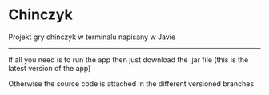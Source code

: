 # Chinczyk
Projekt gry chinczyk w terminalu napisany w Javie

---------------------------------------------------

If all you need is to run the app then just download the .jar file (this is the latest version of the app)

Otherwise the source code is attached in the different versioned branches